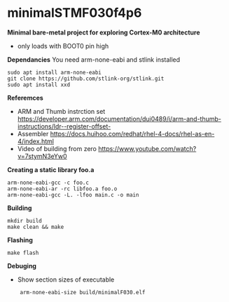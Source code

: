 # minimalSTMF030f4p6 # 

**Minimal bare-metal project for exploring Cortex-M0 architecture**

- only loads with BOOT0 pin high 

**Dependancies** 
You need arm-none-eabi and stlink installed
```
sudo apt install arm-none-eabi 
git clone https://github.com/stlink-org/stlink.git
sudo apt install xxd 
```
**Referemces** 
- ARM and Thumb instrction set 
    https://developer.arm.com/documentation/dui0489/i/arm-and-thumb-instructions/ldr--register-offset-
- Assembler 
    https://docs.huihoo.com/redhat/rhel-4-docs/rhel-as-en-4/index.html  
- Video of building from zero 
    https://www.youtube.com/watch?v=7stymN3eYw0
    

**Creating a static library foo.a**
```
arm-none-eabi-gcc -c foo.c
arm-none-eabi-ar -rc libfoo.a foo.o
arm-none-eabi-gcc -L. -lfoo main.c -o main

```

**Building**  
```
mkdir build 
make clean && make 
```


**Flashing**   
```
make flash
```

**Debuging** 
- Show section sizes of executable 
```
    arm-none-eabi-size build/minimalF030.elf
```